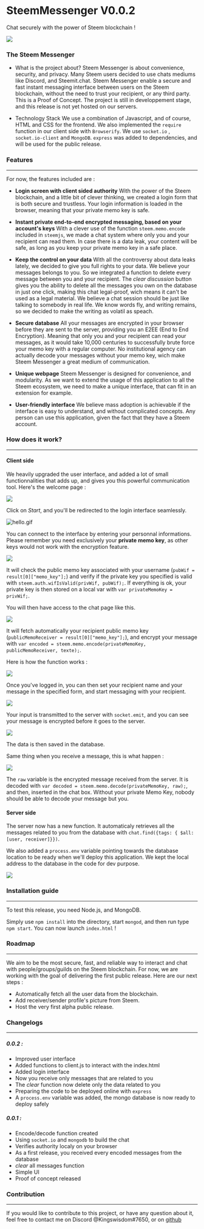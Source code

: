 # SteemMessenger V0.0.2
Chat securely with the power of Steem blockchain !

![](https://steemitimages.com/DQmb1nZtQbXzJsVfzFgwXkKnjKfKW3QEYxgEG8p7u2wDKD2/image.png)

### The Steem Messenger

- What is the project about?
Steem Messenger is about convenience, security, and privacy. Many Steem users decided to use chats mediums like Discord, and Steemit.chat. Steem Messenger enable a secure and fast instant messaging interface between users on the Steem blockchain, without the need to trust your recipient, or any third party. This is a Proof of Concept. The project is still in developpement stage, and this release is not yet hosted on our servers.


- Technology Stack
We use a combination of Javascript, and of course, HTML and CSS for the frontend. We also implemented the `require` function in our client side with  `Browserify`. We use `socket.io` , `socket.io-client` and `MongoDB`. `express` was added to dependencies, and will be used for the public release.

    

### Features
__________________________________________

For now, the features included are :

- **Login screen with client sided authority** 
With the power of the Steem blockchain, and a little bit of clever thinking, we created a login form that is both secure and trustless. Your login information is loaded in the browser, meaning that your private memo key is safe. 

- **Instant private end-to-end encrypted messaging, based on your account's keys**
With a clever use of the function `steem.memo.encode` included in `steemjs`, we made a chat system where only you and your recipient can read them. In case there is a data leak, your content will be safe, as long as you keep your private memo key in a safe place. 

- **Keep the control on your data**
With all the controversy about data leaks lately, we decided to give you full rights to your data. We believe your messages belongs to you. So we integrated a function to delete every message between you and your recipient. The *clear discussion* button gives you the ability to delete all the messages you own on the database in just one click, making this chat legal-proof, wich means it can't be used as a legal material. We believe a chat session should be just like talking to somebody in real life. We know words fly, and writing remains, so we decided to make the writing as volatil as speach.

- **Secure database**
All your messages are encrypted in your browser before they are sent to the server, providing you an E2EE (End to End Encryption). Meaning that only you and your recipient can read your messages, as it would take 10,000 centuries to successfully brute force your memo key with a regular computer. No institutional agency can actually decode your messages without your memo key, wich make Steem Messenger a great medium of communication. 

- **Unique webpage**
Steem Messenger is designed for convenience, and modularity. As we want to extend the usage of this application to all the Steem ecosystem, we need to make a unique interface, that can fit in an extension for example. 

- **User-friendly interface**
We believe mass adoption is achievable if the interface is easy to understand, and without complicated concepts. Any person can use this application, given the fact that they have a Steem account. 


### How does it work?
_____________________________________

#### Client side

We heavily upgraded the user interface, and added a lot of small functionnalities that adds up, and gives you this powerful communication tool. Here's the welcome page :

![](https://steemitimages.com/DQmULZJLEv6fdMZFXvdghaWhdzrG4nUtks9tPuPDvH4thPF/image.png)

Click on *Start*, and you'll be redirected to the login interface seamlessly.

![hello.gif](https://steemitimages.com/DQmcg9w45igZS7UqveSQcdL3mVwBuY3Uc9imq5fSm32jZLy/hello.gif)

You can connect to the interface by entering your personnal informations. Please remember you need exclusively your **private memo key**, as other keys would not work with the encryption feature. 

![](https://steemitimages.com/DQmVkk4tnSV76QKTjZKco7rCuMKRBLktKXVyDAfd46Tpsow/login.gif)

It will check the public memo key associated with your username (`pubWif = result[0]["memo_key"];`) and verify if the private key you specified is valid with `steem.auth.wifIsValid(privWif, pubWif);`. If everything is ok, your private key is then stored on a local var with `var privateMemoKey = privWif;`.

You will then have access to the chat page like this. 

![](https://steemitimages.com/DQmQh5wcErp5cP2APyJvBrdieqfGZ3JoeQrrjhY7Xbj5xkT/image.png)



It will fetch automatically your recipient public memo key (`publicMemoReceiver = result[0]["memo_key"];`), and encrypt your message with `var encoded = steem.memo.encode(privateMemoKey, publicMemoReceiver, texte);`.

Here is how the function works :

![](https://steemitimages.com/DQmQTY5LWYXXrm7uFfhDB3VuzRcZq832eCPahcXseaUPWoy/image.png)

Once you've logged in, you can then set your recipient name and your message in the specified form, and start messaging with your recipient.

![](https://steemitimages.com/DQmWLngvAtje5BNeA9N8U4hzhHeSijRGE89BxXDQJfBUmqM/image.png)

Your input is transmitted to the server with `socket.emit`, and you can see your message is encrypted before it goes to the server. 

![](https://steemitimages.com/DQmdiWR4XZ3x6tiH4FFUmHGMQQC3KaU7cf8a9kfor36MbL7/image.png)

The data is then saved in the database.

Same thing when you receive a message, this is what happen :

![](https://steemitimages.com/DQmdqoGfxpnaZWTKSWsX6YSxSTdp5ci2QwEaefNSEAc2YoP/image.png)


The `raw` variable is the encrypted message received from the server. It is decoded with `var decoded = steem.memo.decode(privateMemoKey, raw);`, and then, inserted in the chat box. Without your private Memo Key, nobody should be able to decode your message but you.


#### Server side

The server now has a new function. It automaticaly retrieves all the messages related to you from the database with `chat.find({tags: { $all: [user, receiver]}})`. 

We also added a `process.env` variable pointing towards the database location to be ready when we'll deploy this application. We kept the local address to the database in the code for dev purpose.

![](https://steemitimages.com/DQmNfywPer1D5YpvEkH94QADezWGMTNtS3c2DyFASpx9J2L/image.png)

### Installation guide
______________________________________

To test this release, you need Node.js, and MongoDB. 

Simply use `npm install` into the directory, start `mongod`, and then run type `npm start`. You can now launch `index.html` !

### Roadmap
___________________________________

We aim to be the most secure, fast, and reliable way to interact and chat with people/groups/guilds on the Steem blockchain. For now, we are working with the goal of delivering the first public release. Here are our next steps :

- Automatically fetch all the user data from the blockchain. 
- Add receiver/sender profile's picture from Steem.
- Host the very first alpha public release.

### Changelogs
________________________________________

##### 0.0.2 :
- Improved user interface
- Added functions to client.js to interact with the index.html 
- Added login interface
- Now you receive only messages that are related to you
- The *clear* function now delete only the data related to you
- Preparing the code to be deployed online with `express`
- A `process.env` variable was added, the mongo database is now ready to deploy safely

##### 0.0.1 : 
- Encode/decode function created
- Using `socket.io` and `mongodb` to build the chat
- Verifies authority localy on your browser
- As a first release, you received every encoded messages from the database
- *clear* all messages function
- Simple UI
- Proof of concept released

### Contribution
___________________________________

If you would like to contribute to this project, or have any question about it, feel free to contact me on Discord @Kingswisdom#7650, or on [github](https://github.com/kingswisdom)
